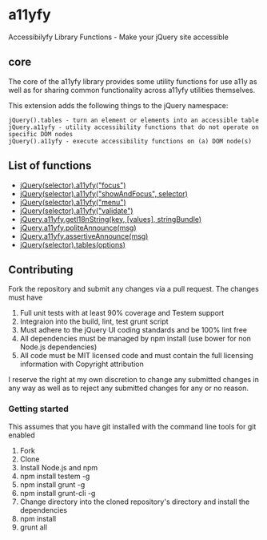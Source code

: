 # a11yfy

Accessibilyfy Library Functions - Make your jQuery site accessible

## core

The core of the a11yfy library provides some utility functions for use a11y as well as for sharing common functionality across a11yfy utilities themselves.

This extension adds the following things to the jQuery namespace:

    jQuery().tables - turn an element or elements into an accessible table
    jQuery.a11yfy - utility accessibility functions that do not operate on specific DOM nodes
    jQuery().a11yfy - execute accessibility functions on (a) DOM node(s)

## List of functions

* [jQuery(selector).a11yfy("focus")](a11yfy.md#focus)
* [jQuery(selector).a11yfy("showAndFocus", selector)](a11yfy.md#showandfocus)
* [jQuery(selector).a11yfy("menu")](a11yfy.md#menu)
* [jQuery(selector).a11yfy("validate")](validate.md)
* [jQuery.a11yfy.getI18nString(key, [values], stringBundle)](i18n.md)
* [jQuery.a11yfy.politeAnnounce(msg)](announce.md#jquerya11yfypoliteannounce)
* [jQuery.a11yfy.assertiveAnnounce(msg)](announce.md#jquerya11yfyassertiveannounce)
* [jQuery(selector).tables(options)](tables.md)

## Contributing

Fork the repository and submit any changes via a pull request. The changes must have

1. Full unit tests with at least 90% coverage and Testem support
2. Integraion into the build, lint, test grunt script
3. Must adhere to the jQuery UI coding standards and be 100% lint free
4. All dependencies must be managed by npm install (use bower for non Node.js dependencies)
5. All code must be MIT licensed code and must contain the full licensing information with Copyright attribution

I reserve the right at my own discretion to change any submitted changes in any way as well as to reject any submitted changes for any or no reason.

### Getting started

This assumes that you have git installed with the command line tools for git enabled

1. Fork
2. Clone
3. Install Node.js and npm
4. npm install testem -g
5. npm install grunt -g
6. npm install grunt-cli -g
7. Change directory into the cloned repository's directory and install the dependencies
8. npm install
9. grunt all



